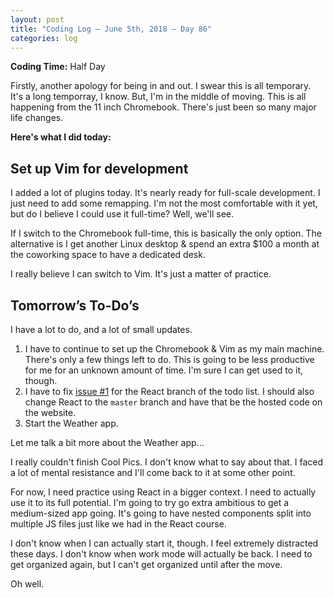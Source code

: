```yaml
---
layout: post
title: "Coding Log — June 5th, 2018 — Day 86"
categories: log
---
```


**Coding Time:** Half Day

Firstly, another apology for being in and out. I swear this is all temporary. It's a long temporray, I know. But, I'm in the middle of moving. This is all happening from the 11 inch Chromebook. There's just been so many major life changes.

**Here's what I did today:**

## Set up Vim for development

I added a lot of plugins today. It's nearly ready for full-scale development. I just need to add some remapping. I'm not the most comfortable with it yet, but do I believe I could use it full-time? Well, we'll see.

If I switch to the Chromebook full-time, this is basically the only option. The alternative is I get another Linux desktop & spend an extra $100 a month at the coworking space to have a dedicated desk. 

I really believe I can switch to Vim. It's just a matter of practice.

## Tomorrow’s To-Do’s

I have a lot to do, and a lot of small updates.

1. I have to continue to set up the Chromebook & Vim as my main machine. There's only a few things left to do. This is going to be less productive for me for an unknown amount of time. I'm sure I can get used to it, though. 
2. I have to fix [issue #1](https://github.com/rmorabia/todo/issues/1) for the React branch of the todo list. I should also change React to the `master` branch and have that be the hosted code on the website.
3. Start the Weather app.

Let me talk a bit more about the Weather app...

I really couldn't finish Cool Pics. I don't know what to say about that. I faced a lot of mental resistance and I'll come back to it at some other point.

For now, I need practice using React in a bigger context. I need to actually use it to its full potential. I'm going to try go extra ambitious to get a medium-sized app going. It's going to have nested components split into multiple JS files just like we had in the React course. 


I don't know when I can actually start it, though. I feel extremely distracted these days. I don't know when work mode will actually be back. I need to get organized again, but I can't get organized until after the move.

Oh well.
